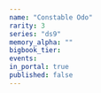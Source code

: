 ```yaml
---
name: "Constable Odo"
rarity: 3
series: "ds9"
memory_alpha: ""
bigbook_tier:
events:
in_portal: true
published: false
---
```

